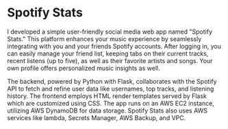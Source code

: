 # Spotify Stats

I developed a simple user-friendly social media web app named "Spotify Stats." This platform enhances your music experience by seamlessly integrating with you and your friends Spotify accounts. After logging in, you can easily manage your friend list, keeping tabs on their current tracks, recent listens (up to five), as well as their favorite artists and songs. Your own profile offers personalized music insights as well.

The backend, powered by Python with Flask, collaborates with the Spotify API to fetch and refine user data like usernames, top tracks, and listening history. The frontend employs HTML render templates served by Flask which are customized using CSS. The app runs on an AWS EC2 instance, utilizing AWS DynamoDB for data storage. Spotify Stats also uses AWS services like lambda, Secrets Manager, AWS Backup, and VPC.
